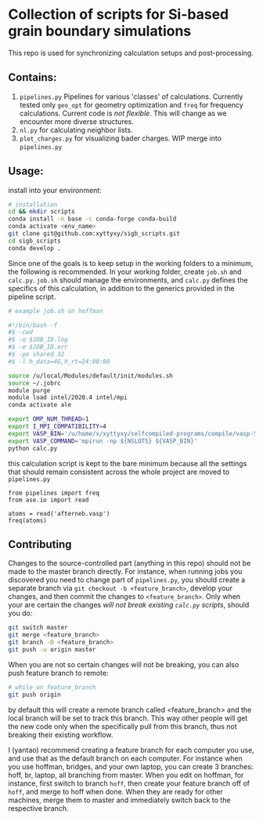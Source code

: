 # Collection of scripts for Si-based grain boundary simulations

This repo is used for synchronizing calculation setups and post-processing. 

## Contains:
1. `pipelines.py`
Pipelines for various 'classes' of calculations. Currently tested only `geo_opt` for geometry optimization and `freq` for frequency calculations. Current code is *not flexible*. This will change as we encounter more diverse structures. 
2. `nl.py`
for calculating neighbor lists. 
3. `plot_charges.py`
for visualizing bader charges. WIP merge into `pipelines.py`

## Usage:
install into your environment:
```bash
# installation
cd && mkdir scripts 
conda install -n base -c conda-forge conda-build
conda activate <env_name>
git clone git@github.com:xyttyxy/sigb_scripts.git
cd sigb_scripts
conda develop .
```
Since one of the goals is to keep setup in the working folders to a minimum, the following is recommended. In your working folder, create `job.sh` and `calc.py`. `job.sh` should manage the environments, and `calc.py` defines the specifics of this calculation, in addition to the generics provided in the pipeline script. 
```bash
# example job.sh on hoffman

#!/bin/bash -f
#$ -cwd
#$ -o $JOB_ID.log
#$ -e $JOB_ID.err
#$ -pe shared 32
#$ -l h_data=4G,h_rt=24:00:00

source /u/local/Modules/default/init/modules.sh 
source ~/.jobrc 
module purge
module load intel/2020.4 intel/mpi
conda activate ale

export OMP_NUM_THREAD=1
export I_MPI_COMPATIBILITY=4
export VASP_BIN='/u/home/x/xyttyxy/selfcompiled-programs/compile/vasp-5.4.4/source/bin/vasp_std_i2020.4_impi_vsol'
export VASP_COMMAND='mpirun -np ${NSLOTS} ${VASP_BIN}'
python calc.py
```
this calculation script is kept to the bare minimum because all the settings that should remain consistent across the whole project are moved to `pipelines.py`
```python3
from pipelines import freq
from ase.io import read

atoms = read('afterneb.vasp')
freq(atoms)
```
## Contributing
Changes to the source-controlled part (anything in this repo) should not be made to the master branch directly. For instance, when running jobs you discovered you need to change part of `pipelines.py`, you should create a separate branch via `git checkout -b <feature_branch>`, develop  your changes, and then commit the changes to `<feature_branch>`. Only when your are certain the changes *will not break existing `calc.py` scripts*, should you do:
```bash
git switch master
git merge <feature_branch>
git branch -D <feature_branch>
git push -u origin master
```

When you are not so certain changes will not be breaking, you can also push feature branch to remote:
```bash
# while on feature_branch
git push origin
```

by default this will create a remote branch called <feature_branch> and the local branch will be set to track this branch. This way other people will get the new code only when the specifically pull from this branch, thus not breaking their existing workflow. 

I (yantao) recommend creating a feature branch for each computer you use, and use that as the default branch on each computer. For instance when you use hoffman, bridges, and your own laptop, you can create 3 branches: hoff, br, laptop, all branching from master. When you edit on hoffman, for instance, first switch to branch `hoff`, then create your feature branch off of `hoff`, and merge to hoff when done. When they are ready for other machines, merge them to master and immediately switch back to the respective branch. 
